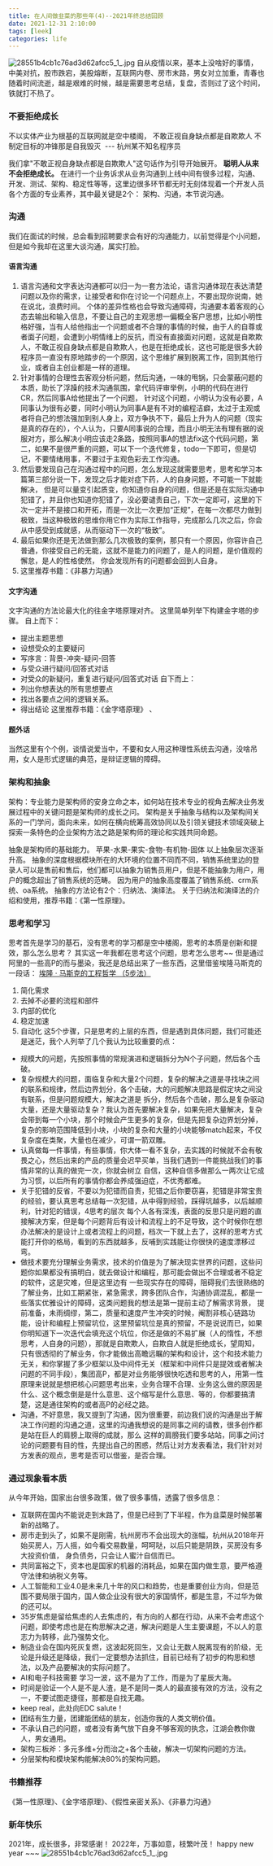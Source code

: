 ```yaml
---
title: 在人间做韭菜的那些年(4)--2021年终总结回顾
date: 2021-12-31 2:10:00
tags: [leek]
categories: life
---
```


  ![28551b4cb1c76ad3d62afcc5_1_.jpg](https://wx4.sinaimg.cn/mw2000/8725b930gy1gwoivy6rdfj20ku0ku0u7.jpg)
  自从疫情以来，基本上没啥好的事情，中美对抗，股市跌宕，美股熔断，互联网内卷、房市末路，男女对立加重，青春也随着时间流逝，越是艰难的时候，越是需要思考总结，复盘，否则过了这个时间，铁就打不热了。
<!-- more -->
### 不要拒绝成长
  不以实体产业为根基的互联网就是空中楼阁，
  不敢正视自身缺点都是自欺欺人
  不制定目标的冲锋那是自我毁灭 ​​​
        --- 杭州某不知名程序员

  我们拿"不敢正视自身缺点都是自欺欺人"这句话作为引导开始展开。
  **聪明人从来不会拒绝成长。**
  在进行一个业务诉求从业务沟通到上线中间有很多过程，沟通、开发、测试、架构、稳定性等等，这里边很多环节都无时无刻体现着一个开发人员各个方面的专业素养，其中最关键是2个：
  架构、沟通，本节说沟通。

### 沟通
  我们在面试的时候，总会看到招聘要求会有好的沟通能力，以前觉得是个小问题，但是如今我却在这里大谈沟通，属实打脸。
#### 语言沟通
  1. 语言沟通和文字表达沟通都可以归一为一套方法论，语言沟通体现在表达清楚问题以及你的需求，让接受者和你在讨论一个问题点上，不要出现你说南，她在说北，浪费时间。
  个体的差异性格也会导致沟通障碍，沟通要本着客观的心态去输出和输入信息，不要让自己的主观思想一偏概全客户思想，比如小明性格好强，当有人给他指出一个问题或者不合理的事情的时候，由于人的自尊或者面子问题，会遭到小明情绪上的反抗，而没有直接面对问题，这就是自欺欺人，不敢正视自身缺点都是自欺欺人，也是在拒绝成长，这也可能是很多大龄程序员一直没有原地踏步的一个原因，这个思维扩展到脱离工作，回到其他行业，或者自主创业都是一样的道理。
  2. 针对事情的合理性去客观分析问题，然后沟通，一味的甩锅，只会蒙蔽问题的本质，助长了浮躁的技术沟通氛围，拿代码评审举例，小明的代码在进行CR，然后同事A给他提出了一个问题，
  针对这个问题，小明认为没有必要，A同事认为很有必要，同时小明认为同事A是有不对的编程洁癖，太过于主观或者将自己的想法强加到别人身上，双方争执不下，最后上升为人的问题（现实是真的存在的），个人认为，只要A同事说的合理，而且小明无法有理有据的说服对方，那么解决小明应该走2条路，按照同事A的想法fix这个代码问题，第二，如果不是很严重的问题，可以下一个迭代修复，todo一下即可，但是切记，不要情绪用事，不要过于主观色彩去工作沟通。
  3. 然后要发现自己在沟通过程中的问题，怎么发现这就需要思考，思考和学习本篇第三部分说一下，发现之后才能对症下药，人的自身问题，不可能一下就能解决，
  但是可以量变引起质变，你知道你自身的问题，但是还是在实际沟通中犯错了，并且你也知道你犯错了，没必要谴责自己，下次一定即可，这里的下次一定并不是接口和开拓，而是一次比一次更加“正规”，在每一次都尽力做到极致，当这种极致的思维你用它作为实际工作指导，完成那么几次之后，你会从中感受到成就感，从而驱动下一次的“极致”。
  4. 最后如果你还是无法做到那么几次极致的案例，那只有一个原因，你容许自己普通，你接受自己的无能，这就不是能力的问题了，是人的问题，是价值观的懈怠，是人的性格使然，
  你会发现所有的问题都会回到人自身。
  5. 这里推荐书籍：《非暴力沟通》
#### 文字沟通
  文字沟通的方法论最大化的往金字塔原理对齐。
  这里简单列举下构建金字塔的步骤。
  自上而下：
  - 提出主题思想
  - 设想受众的主要疑问
  - 写序言：背景-冲突-疑问-回答
  - 与受众进行疑问/回答式对话
  - 对受众的新疑问，重复进行疑问/回答式对话
  自下而上：
  - 列出你想表达的所有思想要点
  - 找出各要点之间的逻辑关系。
  - 得出结论
  这里推荐书籍：《金字塔原理》 、
#### 题外话
  当然这里有个个例，谈情说爱当中，不要和女人用这种理性系统去沟通，没啥吊用，女人是形式逻辑的典范，是辩证逻辑的障碍。

### 架构和抽象
  架构：专业能力是架构师的安身立命之本，如何站在技术专业的视角去解决业务发展过程中的关键问题是架构师的成长之问。
  架构是关乎抽象与结构以及架构间关系的一门学问，面向未来，如何在横向统筹高效协同以及引领关键技术领域突破上探索一条特色的企业架构方法之路是架构师的理论和实践共同命题。

  抽象是架构师的基础能力。
  苹果-水果-果实-食物-有机物-固体
  以上抽象层次逐渐升高。
  抽象的深度根据模块所在的大环境的位置不同而不同，销售系统里边的登录人可以是售前和售后，他们都可以抽象为销售员用户，但是不能抽象为用户，用户的概念超出了销售系统的范畴。
  因为用户的抽象高度覆盖了销售系统、crm系统、oa系统。
  抽象的方法论有2个：归纳法、演绎法。
  关于归纳法和演绎法的介绍和使用，推荐书籍：《第一性原理》。

### 思考和学习
  思考首先是学习的基石，没有思考的学习都是空中楼阁，思考的本质是创新和提效，那么怎么思考？
  其实这一年我都在思考这个问题，思考怎么思考~~
  但是通过阿里的一些高P的而与墨染，我还是总结出来了一些东西，这里借鉴埃隆马斯克的一段话：
  [埃隆 · 马斯克的工程哲学 （5步法）](https://www.bilibili.com/video/BV1br4y1Q7z9?from=search&seid=18021018013221889760&spm_id_from=333.337.0.0)
  1. 简化需求
  2. 去掉不必要的流程和部件
  3. 内部的优化
  4. 稳定加速
  5. 自动化
  这5个步骤，只是思考的上层的东西，但是遇到具体问题，我们可能还是迷茫，我个人列举了几个我认为比较重要的点：
  - 规模大的问题，先按照事情的常规演进和逻辑拆分为N个子问题，然后各个击破。
  - 复杂规模大的问题，面临复杂和大量2个问题，复杂的解决之道是寻找块之间的联系和规律，然后边界划分，各个击破，大的问题解决思路是假定块之间没有联系，但是问题规模大，解决之道是
    拆分，然后各个击破，那么是复杂驱动大量，还是大量驱动复杂？我认为首先要解决复杂，如果先把大量解决，复杂会带到每一个小块，那个时候会产生更多的复杂，但是先把复杂边界划分掉，复杂的影响范围降低到小块，小块的复杂和大量的小块能够match起来，不仅复杂度在类聚，大量也在减少，可谓一箭双雕。
  - 认真做每一件事情，有些事情，你大体一看不复杂，去实践的时候就不会有敬畏之心，然后出来的产品的质量会迟早买单，当我们遇到一件能挑战我们的事情非常的认真的做完一次，你就会树立
    自信，这种自信多做那么一两次让它成为习惯，以后所有的事情你都会养成强迫症，不优秀都难。
  - 关于犯错的反省，不要以为犯错而自责，犯错之后你要窃喜，犯错是非常宝贵的经验，要认真思考总结每一次犯错，从中得到经验，踩得坑越多，以后越顺利，针对犯的错误，4思考的层次
    每个人各有深浅，表面的反思只是问题的直接解决方案，但是每个问题背后有设计和流程上的不足导致，这个时候你在想办法解决的是设计上或者流程上的问题，档次一下就上去了，这样的思考方式能打开你的格局，看到的东西就越多，反哺到实践能让你很快的速度漂移过弯。
  - 做技术要充分理解业务需求，技术的价值是为了解决现实世界的问题，这些问题你如果都没有搞明白，就去做设计和编程，那可能会做出不合理或者不稳定的软件，这是灾难，但是这里边有
    一些现实存在的障碍，阻碍我们去很熟络的了解业务，比如工期紧张，紧急需求，跨多团队合作，沟通协调混乱，都是一些落实优雅设计的障碍，这类问题我的想法是第一提前主动了解需求背景，
    提前准备，未雨绸缪，第二，质量和速度产生冲突的时候，阉割非核心链路功能，设计和编程上预留坑位，这里预留坑位是真的预留，不是说说而已，如果你明知道下一次迭代会填充这个坑位，你还是做的不易扩展（人的惰性，不想思考，人自身的问题），那就是自欺欺人，自欺自人就是拒绝成长，望周知，只有很透彻的了解业务，你才能做出高瞻远瞩的架构和设计，这个和技术能力无关，和你掌握了多少框架以及中间件无关（框架和中间件只是提效或者解决问题的不同手段），集团高P，都是对业务能够很快吃透和思考的人，用第一性原理来说就是想把核心问题思考出来，业务合理不合理、业务这么做的原因是什么、这个概念倒是是什么意思、这个缩写是什么意思、等的，你都要搞清楚，这是通往架构的或者高P的必经之路。
  - 沟通，不好意思，我又提到了沟通，因为很重要，前边我们说的沟通是出于解决工作问题的沟通之道，这里的沟通我想说的是同事之间的请教，很多创作都是站在巨人的肩膀上取得的成就，那么
    这样的肩膀我们要多站站，同事之间讨论的问题要有目的性，先提出自己的困惑，然后让对方发表看法，我们针对对方发表的观点，思考是否可以借鉴，是否合理。

### 通过现象看本质
  从今年开始，国家出台很多政策，做了很多事情，透露了很多信息：
  - 互联网在国内不能说走到末路了，但是已经到了下半程，作为韭菜是时候部署新的战略了。
  - 房市走到头了，如果不是刚需，杭州房市不会出现大的涨幅，杭州从2018年开始买房人，万人摇，如今看交易数量，呵呵哒，以后只能是阴跌，买房没有多大投资价值，
    身负债务，只会让人蜜汁自信而已。
  - 共同富裕之下，资本也是国家的机器的消耗品，如果在国内做生意，要严格遵守法律和纳税义务等。
  - 人工智能和工业4.0是未来几十年的风口和趋势，也是重要创业方向，但是范围不要局限于国内，国人做企业没有很大的家国情怀，都是生意，不过华为做的还可以。
  - 35岁焦虑是留给焦虑的人去焦虑的，有方向的人都在行动，从来不会考虑这个问题，即使考虑也是在构思解决之道，解决问题是人生主要课题，不以人的意志力为转移，此乃强势文化。
  - 制造业会在国内死灰复燃，这波起死回生，又会让无数人脱离现有的阶级，无论是升级还是降级，我们一定要想办法抓住，目前已经有了初步的构思和想法，以及产品要解决的实际问题了。
  - AI和电子科技需要 学习一波，这不是为了工作，而是为了星辰大海。
  - 时间是验证一个人是不是人渣，是不是同一类人的最直接有效的方法，没有之一，不要试图走捷径，那都是自找无趣。
  - keep real，此处向EDC salute！
  - 团结有生力量，团建能团结的朋友，创造你我的人类文明价值。
  - 不承认自己的问题，或者没有勇气放下自身不够客观的执念，江湖会教你做人，男女通用。
  - 架构三板斧：多元多维+分而治之+各个击破，解决一切架构问题的方法。
  - 分层架构和模块架构能解决80%的架构问题。


### 书籍推荐
  《第一性原理》、《金字塔原理》、《假性亲密关系》、《非暴力沟通》

### 新年快乐
  2021年，成长很多，非常感谢！
  2022年，万事如意，枝繁叶茂！
  happy new year ~~~
  ![28551b4cb1c76ad3d62afcc5_1_.jpg](https://s2.loli.net/2021/12/31/aDvFJZGchUW3YgS.jpg)
